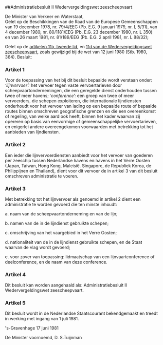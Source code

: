 <meta http-equiv='Content-Type' content='text/html; charset=utf-8' />

##Administratiebesluit II Wedervergeldingswet zeescheepvaart

De Minister van Verkeer en Waterstaat,  
Gelet op de Beschikkingen van de Raad van de Europese Gemeenschappen van 19 december 1978, nr. 79/4/EEG (Pb. E.G. 9 januari 1979, nr. L 5/31), van 4 december 1980, nr. 80/1181/EEG (Pb. E.G. 23 december 1980, nr. L 350) en van 26 maart 1981, nr. 81/189/EEG (Pb. E.G. 2 april 1981, nr. L 88/32);

Gelet op de [artikelen 11b, tweede lid](../../../../../../wet/wedervergeldingswet/zeescheepvaart/BWBR0003104/README.md), en [11d van de Wedervergeldingswet zeescheepvaart](../../../../../../wet/wedervergeldingswet/zeescheepvaart/BWBR0003104/README.md), zoals gewijzigd bij de wet van 12 juni 1980 (Stb. 1980, 364).
Besluit:    

### Artikel  1  

Voor de toepassing van het bij dit besluit bepaalde wordt verstaan onder:    *‘lijnvervoer’:*   het vervoer tegen vaste vervoertarieven door scheepvaartondernemingen, die een geregelde dienst onderhouden tussen twee of meer havens;     *‘conference’:*   een groep van twee of meer vervoerders, die schepen exploiteren, die internationale lijndiensten onderhoudt voor het vervoer van lading op een bepaalde route of bepaalde routes binnen omschreven geografische grenzen en die een overeenkomst of regeling, van welke aard ook heeft, binnen het kader waarvan zij opereren op basis van eenvormige of gemeenschappelijke vervoertarieven, en enigerlei andere overeengekomen voorwaarden met betrekking tot het aanbieden van lijndiensten.     

### Artikel  2  

Een ieder die lijnvervoerdiensten aanbiedt voor het vervoer van goederen per zeeschip tussen Nederlandse havens en havens in het Verre Oosten (Japan, Taiwan, Hong Kong, Maleisië. Singapore, de Republiek Korea, de Philippijnen en Thailand), dient voor dit vervoer de in artikel 3 van dit besluit omschreven administratie te voeren.  

### Artikel  3  

Met betrekking tot het lijnvervoer als genoemd in artikel 2 dient een administratie te worden gevoerd die ten minste inhoudt: 

a. naam van de scheepvaartonderneming en van de lijn;  

b. namen van de in de lijndienst gebruikte schepen;  

c. omschrijving van het vaargebied in het Verre Oosten;  

d. nationaliteit van de in de lijndienst gebruikte schepen, en de Staat waarvan de vlag wordt gevoerd;  

e. voor zover van toepassing: lidmaatschap van een lijnvaartconference of deelconference, en de naam van deze conference.    

### Artikel  4  

Dit besluit kan worden aangehaald als: Administratiebesluit II Wedervergeldingswet zeescheepvaart.  

### Artikel  5  

Dit besluit wordt in de Nederlandse Staatscourant bekendgemaakt en treedt in werking met ingang van 1 juli 1981.  

's-Gravenhage 
17 juni 1981    

De 
Minister voornoemd, 
D. S.Tuijnman    
